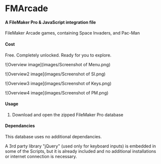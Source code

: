 # FMArcade

#### A FileMaker Pro & JavaScript integration file

FileMaker Arcade games, containing Space Invaders, and Pac-Man

#### Cost

Free.
Completely unlocked.
Ready for you to explore.

![Overview image](images/Screenshot of Menu.png)

![Overview2 image](images/Screenshot of SI.png)

![Overview3 image](images/Screenshot of Keys.png)

![Overview4 image](images/Screenshot of PM.png)

#### Usage

1. Download and open the zipped FileMaker Pro database


#### Dependancies

This database uses no additional dependancies.

A 3rd party library "jQuery" (used only for keyboard inputs) is embedded in some of the Scripts, but it is already included and no additional installations or internet connection is necessary.
